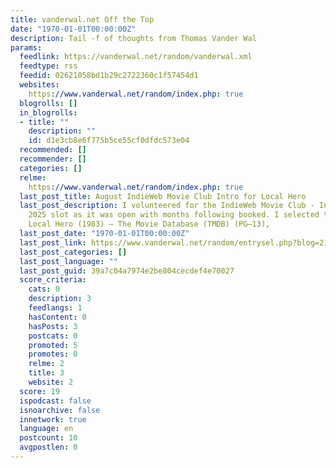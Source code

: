 ```yaml
---
title: vanderwal.net Off the Top
date: "1970-01-01T00:00:00Z"
description: Tail -f of thoughts from Thomas Vander Wal
params:
  feedlink: https://vanderwal.net/random/vanderwal.xml
  feedtype: rss
  feedid: 02621058bd1b29c2722360c1f57454d1
  websites:
    https://www.vanderwal.net/random/index.php: true
  blogrolls: []
  in_blogrolls:
  - title: ""
    description: ""
    id: d1e3cb8e6f775b5ce55cf0dfdc573e04
  recommended: []
  recommender: []
  categories: []
  relme:
    https://www.vanderwal.net/random/index.php: true
  last_post_title: August IndieWeb Movie Club Intro for Local Hero
  last_post_description: I volunteered for the IndieWeb Movie Club - IndieWeb August
    2025 slot as it was open with months following booked. I selected the 1983 film
    Local Hero (1983) — The Movie Database (TMDB) (PG–13),
  last_post_date: "1970-01-01T00:00:00Z"
  last_post_link: https://www.vanderwal.net/random/entrysel.php?blog=2128
  last_post_categories: []
  last_post_language: ""
  last_post_guid: 39a7c04a7974e2be804cecdef4e70027
  score_criteria:
    cats: 0
    description: 3
    feedlangs: 1
    hasContent: 0
    hasPosts: 3
    postcats: 0
    promoted: 5
    promotes: 0
    relme: 2
    title: 3
    website: 2
  score: 19
  ispodcast: false
  isnoarchive: false
  innetwork: true
  language: en
  postcount: 10
  avgpostlen: 0
---
```

